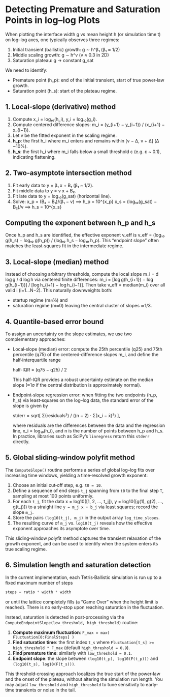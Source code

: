  # Detecting Premature and Saturation Points in log–log Plots

 When plotting the interface width g vs mean height h (or simulation time t) on log–log axes, one typically observes three regimes:
 1. Initial transient (ballistic) growth:    g ∼ h^β₁  (β₁ ≈ 1/2)
 2. Middle scaling growth:                 g ∼ h^v   (v ≈ 0.3 in 2D)
 3. Saturation plateau:                    g → constant g_sat

 We need to identify:
 - Premature point (h_p): end of the initial transient, start of true power‐law growth.
 - Saturation point (h_s): start of the plateau regime.

 ## 1. Local‐slope (derivative) method
 1. Compute x_i = log₁₀(h_i), y_i = log₁₀(g_i).
 2. Compute centered difference slopes:
        m_i = (y_{i+1} − y_{i−1}) / (x_{i+1} − x_{i−1}).
 3. Let v be the fitted exponent in the scaling regime.
 4. **h_p**: the first h_i where m_i enters and remains within [v − Δ, v + Δ] (Δ ~10%).
 5. **h_s**: the first h_i where m_i falls below a small threshold ε (e.g. ε ~ 0.1), indicating flattening.

 ## 2. Two‐asymptote intersection method
 1. Fit early data to y = β₁ x + B₁ (β₁ ~ 1/2).
 2. Fit middle data to y = v x + B₂.
 3. Fit late data to y = log₁₀(g_sat) (horizontal line).
 4. Solve:
       x_p = (B₂ − B₁)/(β₁ − v)      ⟹  h_p = 10^{x_p}
       x_s = (log₁₀(g_sat) − B₂)/v   ⟹  h_s = 10^{x_s}

 ## Computing the exponent between h_p and h_s
 Once h_p and h_s are identified, the effective exponent v_eff is
   v_eff = (log₁₀ g(h_s) − log₁₀ g(h_p)) / (log₁₀ h_s − log₁₀ h_p).
 This “endpoint slope” often matches the least‐squares fit in the intermediate regime.

## 3. Local‐slope (median) method
Instead of choosing arbitrary thresholds, compute the local slope m_i = d log g / d log h via centered finite differences:
  m_i = [log g(h_{i+1}) − log g(h_{i−1})] / [log h_{i+1} − log h_{i−1}].
Then take v_eff = median(m_i) over all valid i (i=1…N−2).  This naturally downweights both:
  - startup regime (m≈½) and
  - saturation regime (m≈0)
leaving the central cluster of slopes ≃1/3.

## 4. Quantile‐based error bound
To assign an uncertainty on the slope estimates, we use two complementary approaches:

- Local‐slope (median) error: compute the 25th percentile (q25) and 75th percentile (q75) of the centered‐difference slopes m_i, and define the half‐interquartile range
  
    half-IQR = (q75 − q25) / 2

  This half-IQR provides a robust uncertainty estimate on the median slope (≈1σ if the central distribution is approximately normal).

- Endpoint‐slope regression error: when fitting the two endpoints (h_p, h_s) via least‐squares on the log–log data,
  the standard error of the slope is given by

    stderr = sqrt[ Σ(residuals²) / ((n − 2) · Σ(x_i − x̄)²) ],

  where residuals are the differences between the data and the regression line, x_i = log₁₀(h_i), and n is the number of points between h_p and h_s.  In practice, libraries such as SciPy’s `linregress` return this `stderr` directly.

## 5. Global sliding‐window polyfit method

The `ComputeSlope()` routine performs a series of global log–log fits over increasing time windows, yielding a time‐resolved growth exponent:

1. Choose an initial cut‐off step, e.g. `t0 = 10`.
2. Define a sequence of end steps `t_j` spanning from `t0` to the final step `T`, sampling at most 100 points uniformly.
3. For each `t_j`, fit the data
       x = log10([1, 2, …, t_j]),
       y = log10([g(1), g(2), …, g(t_j)])
   to a straight line `y = m_j x + b_j` via least squares; record the slope `m_j`.
4. Store the pairs `(log10(t_j), m_j)` in the output array `log_time_slopes`.
5. The resulting curve of `m_j` vs. `log10(t_j)` reveals how the effective exponent approaches its asymptote over time.

This sliding‐window polyfit method captures the transient relaxation of the growth exponent, and can be used to identify when the system enters its true scaling regime.

## 6. Simulation length and saturation detection

In the current implementation, each Tetris‐Ballistic simulation is run up to a fixed maximum number of steps

```python
steps = ratio * width * width
```
or until the lattice completely fills (a “Game Over” when the height limit is reached).  There is no early‐stop upon reaching saturation in the fluctuation.

Instead, saturation is detected in post‐processing via the `ComputeEndpointSlope(low_threshold, high_threshold)` routine:

1. **Compute maximum fluctuation**:  `F_max = max( Fluctuation[0:FinalSteps] )`
2. **Find saturation time**:  the first index `t_s` where `Fluctuation[t_s] >= high_threshold * F_max` (default `high_threshold = 0.9`).
3. **Find premature time**:  similarly with `low_threshold = 0.1`.
4. **Endpoint slope**: the slope between `(log10(t_p), log10(F(t_p)))` and `(log10(t_s), log10(F(t_s)))`.

This threshold‐crossing approach localizes the true start of the power‐law and
the onset of the plateau, without altering the simulation run length.  You may
adjust `low_threshold` and `high_threshold` to tune sensitivity to early‐time
transients or noise in the tail.

